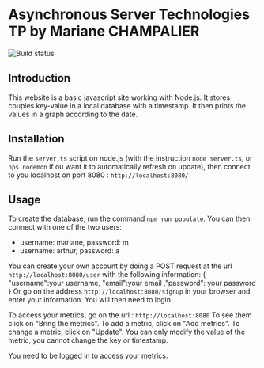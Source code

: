 
# Asynchronous Server Technologies TP by Mariane CHAMPALIER

![Build status](https://travis-ci.org/Myhrchan/AST_TP1.svg?branch=master)

## Introduction
This website is a basic javascript site working with Node.js.
It stores couples key-value in a local database with a timestamp.
It then prints the values in a graph according to the date.


## Installation
Run the `server.ts` script on node.js (with the instruction `node server.ts`, or `nps nodemon` if ou want it to automatically refresh on update), then connect to you localhost on port 8080 : `http://localhost:8080/`

## Usage
To create the database, run the command `npm run populate`.
You can then connect with one of the two users:
- username: mariane, password: m
- username: arthur, password: a

You can create your own account by doing a POST request at the url `http://localhost:8080/user` with the following information:
  { "username":your username, "email":your email ,"password": your password }
Or go on the address `http://localhost:8080/signup` in your browser and enter your information.
You will then need to login.

To access your metrics, go on the url : `http://localhost:8080`
To see them click on "Bring the metrics". 
To add a metric, click on "Add metrics".
To change a metric, click on "Update". You can only modify the value of the metric, you cannot change the key or timestamp.

You need to be logged in to access your metrics.